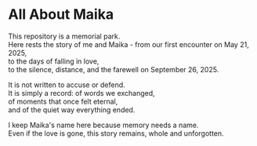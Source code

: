 # All About Maika  

This repository is a memorial park.  
Here rests the story of me and Maika - from our first encounter on May 21, 2025,  
to the days of falling in love,  
to the silence, distance, and the farewell on September 26, 2025.  

It is not written to accuse or defend.  
It is simply a record: of words we exchanged,  
of moments that once felt eternal,  
and of the quiet way everything ended.  

I keep Maika's name here because memory needs a name.  
Even if the love is gone,
this story remains, whole and unforgotten.

